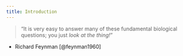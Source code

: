 ```yaml
---
title: Introduction
---
```

> “It is very easy to answer many of these fundamental biological questions; you just *look at the thing!*”  
- Richard Feynman [@feynman1960]
